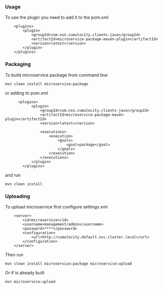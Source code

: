 ### Usage
To use the plugin you need to add it to the pom.xml

```
    <plugins>
        <plugin>
            <groupId>com.nsn.cumulocity.clients-java</groupId>
            <artifactId>microservice-package-maven-plugin</artifactId>
            <version>latest</version>
        </plugin>
    </plugins>
```

### Packaging

To build microservice package from command line:
```
mvn clean install microservice:package 
```

or adding to pom.xml

```
      <plugins>
            <plugin>
                <groupId>com.nsn.cumulocity.clients-java</groupId>
                <artifactId>microservice-package-maven-plugin</artifactId>
                <version>latest</version>

                <executions>
                    <execution>
                        <goals>
                            <goal>package</goal>
                        </goals>
                    </execution>
                </executions>
            </plugin>
        </plugins>
```

and run
```
mvn clean install
```


### Uploading
To upload microservice first configure settings.xml
```
	<server>
	    <id>microservice</id>
	    <username>management/admin</username>
	    <password>****</password>
	    <configuration>
		    <url>http://cumulocity.default.svc.cluster.local</url>
	    </configuration>
	</server>
```

Then run
```
mvn clean install microservice:package microservice:upload
```

Or if is already built
```
mvn microservice:upload
```